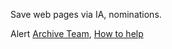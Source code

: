 Save web pages via IA, nominations.

Alert [Archive Team](http://archiveteam.org/), [How to help](http://archiveteam.org/index.php?title=Who_We_Are)

